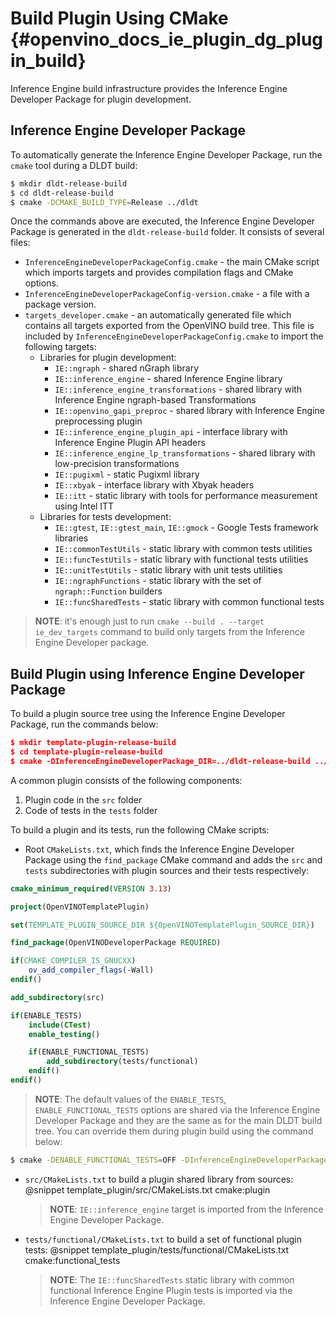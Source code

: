 # Build Plugin Using CMake {#openvino_docs_ie_plugin_dg_plugin_build}

Inference Engine build infrastructure provides the Inference Engine Developer Package for plugin development.

Inference Engine Developer Package
------------------------

To automatically generate the Inference Engine Developer Package, run the `cmake` tool during a DLDT build:

```bash
$ mkdir dldt-release-build
$ cd dldt-release-build
$ cmake -DCMAKE_BUILD_TYPE=Release ../dldt 
```

Once the commands above are executed, the Inference Engine Developer Package is generated in the `dldt-release-build` folder. It consists of several files:
 - `InferenceEngineDeveloperPackageConfig.cmake` - the main CMake script which imports targets and provides compilation flags and CMake options.
 - `InferenceEngineDeveloperPackageConfig-version.cmake` - a file with a package version.
 - `targets_developer.cmake` - an automatically generated file which contains all targets exported from the OpenVINO build tree. This file is included by `InferenceEngineDeveloperPackageConfig.cmake` to import the following targets:
   - Libraries for plugin development:
       * `IE::ngraph` - shared nGraph library
       * `IE::inference_engine` - shared Inference Engine library
       * `IE::inference_engine_transformations` - shared library with Inference Engine ngraph-based Transformations
       * `IE::openvino_gapi_preproc` - shared library with Inference Engine preprocessing plugin
       * `IE::inference_engine_plugin_api` - interface library with Inference Engine Plugin API headers
       * `IE::inference_engine_lp_transformations` - shared library with low-precision transformations
       * `IE::pugixml` - static Pugixml library
       * `IE::xbyak` - interface library with Xbyak headers
       * `IE::itt` - static library with tools for performance measurement using Intel ITT
   - Libraries for tests development:
       * `IE::gtest`, `IE::gtest_main`, `IE::gmock` - Google Tests framework libraries
       * `IE::commonTestUtils` - static library with common tests utilities 
       * `IE::funcTestUtils` - static library with functional tests utilities 
       * `IE::unitTestUtils` - static library with unit tests utilities 
       * `IE::ngraphFunctions` - static library with the set of `ngraph::Function` builders
       * `IE::funcSharedTests` - static library with common functional tests

> **NOTE**: it's enough just to run `cmake --build . --target ie_dev_targets` command to build only targets from the
> Inference Engine Developer package.

Build Plugin using Inference Engine Developer Package
------------------------

To build a plugin source tree using the Inference Engine Developer Package, run the commands below:

```cmake
$ mkdir template-plugin-release-build
$ cd template-plugin-release-build
$ cmake -DInferenceEngineDeveloperPackage_DIR=../dldt-release-build ../template-plugin
```

A common plugin consists of the following components:

1. Plugin code in the `src` folder
2. Code of tests in the `tests` folder

To build a plugin and its tests, run the following CMake scripts:

- Root `CMakeLists.txt`, which finds the Inference Engine Developer Package using the `find_package` CMake command and adds the `src` and `tests` subdirectories with plugin sources and their tests respectively:
```cmake
cmake_minimum_required(VERSION 3.13)

project(OpenVINOTemplatePlugin)

set(TEMPLATE_PLUGIN_SOURCE_DIR ${OpenVINOTemplatePlugin_SOURCE_DIR})

find_package(OpenVINODeveloperPackage REQUIRED)

if(CMAKE_COMPILER_IS_GNUCXX)
    ov_add_compiler_flags(-Wall)
endif()

add_subdirectory(src)

if(ENABLE_TESTS)
    include(CTest)
    enable_testing()

    if(ENABLE_FUNCTIONAL_TESTS)
        add_subdirectory(tests/functional)
    endif()
endif()
```
   > **NOTE**: The default values of the `ENABLE_TESTS`, `ENABLE_FUNCTIONAL_TESTS` options are shared via the Inference Engine Developer Package and they are the same as for the main DLDT build tree. You can override them during plugin build using the command below:
```bash
$ cmake -DENABLE_FUNCTIONAL_TESTS=OFF -DInferenceEngineDeveloperPackage_DIR=../dldt-release-build ../template-plugin
``` 

- `src/CMakeLists.txt` to build a plugin shared library from sources:
@snippet template_plugin/src/CMakeLists.txt cmake:plugin
   > **NOTE**: `IE::inference_engine` target is imported from the Inference Engine Developer Package.

- `tests/functional/CMakeLists.txt` to build a set of functional plugin tests:
@snippet template_plugin/tests/functional/CMakeLists.txt cmake:functional_tests
   > **NOTE**: The `IE::funcSharedTests` static library with common functional Inference Engine Plugin tests is imported via the Inference Engine Developer Package.
